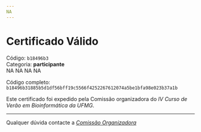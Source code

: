 ```yaml
---
NA
---
```


# Certificado Válido

Código: `b18496b3`<br>
Categoria: **participante**<br>
NA
NA
NA
NA


Código completo: `b18496b31885b5d1df56bff19c5566f4252267612074a5be1bfa98e023b37a1b`


Este certificado foi expedido pela Comissão organizadora do *IV Curso de Verão em Bioinformática da UFMG*.

----

Qualquer dúvida contacte a [_Comissão Organizadora_](<mailto:cursobioinfoufmg@gmail.com$subject=[Certificados]>)

